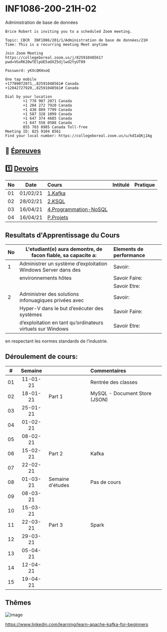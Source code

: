 # INF1086-200-21H-02
Administration de base de données

```
Brice Robert is inviting you to a scheduled Zoom meeting.

Topic: CBCR  INF1086/201/1/Administration de base de données/21H
Time: This is a recurring meeting Meet anytime

Join Zoom Meeting
https://collegeboreal.zoom.us/j/82591048561?pwd=VGxRK20wTElpUE5aOXZ5djlwd2YyUT09

Password: yKXcQKHxoQ

One tap mobile
+17789072071,,82591048561# Canada
+12042727920,,82591048561# Canada

Dial by your location
        +1 778 907 2071 Canada
        +1 204 272 7920 Canada
        +1 438 809 7799 Canada
        +1 587 328 1099 Canada
        +1 647 374 4685 Canada
        +1 647 558 0588 Canada
        855 703 8985 Canada Toll-free
Meeting ID: 825 9104 8561
Find your local number: https://collegeboreal.zoom.us/u/kdIaQKj2Ag
```

## :date: [Épreuves](.epreuves)

## :one: [Devoirs](Devoirs)

|No| Date   | Cours              | Intitulé                            |  Pratique                                                     |
|--|--------|:-------------------|:------------------------------------|:--------------------------------------------------------------|
|01|01/02/21|[1.Kafka](1.Kafka)  | | | 
|02|28/02/21|[2.KSQL](2.KSQL)  | | | 
|03|16/04/21| [4.Programmation-NoSQL](4.Programmation-NoSQL) |
|04|16/04/21|[P.Projets](P.Projets)  | | | 


## Resultats d'Apprentissage du Cours

|No|L'etudiant(e) aura demontre, de facon fiable, sa capacite a:      |          Elements de performance                               | 
|--|------------------------------------------------------------------|:---------------------------------------------------------------| 
| 1| Administrer un système d’exploitation Windows Server dans des    | Savoir:                                                        | 
|  | environnements hôtes                                             | Savoir Faire:                                                  | 
|  |                                                                  | Savoir Etre:                                                   | 
| 2| Administrer des solutions infonuagiques privées avec             | Savoir:                                                        | 
|  | Hyper-V dans le but d’exécuter des systèmes                      | Savoir Faire:                                                  | 
|  | d’exploitation en tant qu’ordinateurs virtuels sur Windows       | Savoir Etre:                                                   | 





en respectant les normes standards de l’industrie.


## Déroulement de cours:

|# | Semaine|                                          |     Commentaires                                                   |
|--|:------:|:-----------------------------------------|:-------------------------------------------------------------------|
|01|11-01-21|                                          | Rentrée des classes                                                |
|02|18-01-21| Part 1                                   | MySQL - Document Store (JSON)                                      |
|03|25-01-21|                                          |                                                                    |
|04|01-02-21|                                          |                                                                    |
|05|08-02-21|                                          |                                                                    |
|06|15-02-21| Part 2                                   | Kafka                                                              |
|07|22-02-21|                                          |                                                                    |
|08|01-03-21| Semaine d'études                         | Pas de cours                                                       |
|09|08-03-21|                                          |                                                                    |
|10|15-03-21|                                          |                                                                    |
|11|22-03-21| Part 3                                   | Spark                                                              |
|12|29-03-21|                                          |                                                                    |
|13|05-04-21|                                          |                                                                    |
|14|12-04-21|                                          |                                                                    |
|15|19-04-21|                                          |                                                                    |

## Thêmes

![image](images/deroulement.png) 



https://www.linkedin.com/learning/learn-apache-kafka-for-beginners
